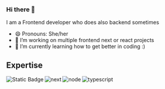### Hi there 👋
I am a Frontend developer who does also backend sometimes

- 😄 Pronouns: She/her
- 🔭 I’m working on multiple frontend next or react projects
- 🌱 I’m currently learning how to get better in coding :)

## Expertise
<img align="left" alt="Static Badge" src="https://img.shields.io/badge/React-gray?style=for-the-badge&logo=react&link=%23">
<img align="left" alt="next" src="https://img.shields.io/badge/NextJS-black?style=for-the-badge&logo=nextdotjs&link=%23">
<img align="left" alt="node" src="https://img.shields.io/badge/React-green?style=for-the-badge&logo=nodedotjs&logoColor=white&link=%23">
<img alt="typescript" src="https://img.shields.io/badge/TypeScript-blue?style=for-the-badge&logo=typescript&logoColor=white&link=%23">
